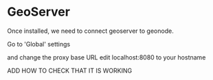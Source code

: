 # GeoServer

Once installed, we need to connect geoserver to geonode. 

Go to 'Global' settings

and change the proxy base URL
edit localhost:8080 to your hostname

ADD HOW TO CHECK THAT IT IS WORKING 
